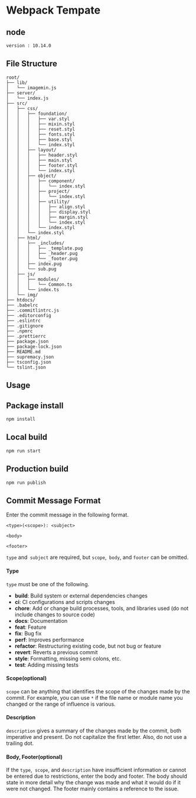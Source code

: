 # Webpack Tempate

## node

```
version : 10.14.0
```

## File Structure

```
root/
├── lib/
│   └── imagemin.js
├── server/
│   └── index.js
├── src/
│   ├── css/
│   │   ├── foundation/
│   │   │   ├── var.styl
│   │   │   ├── mixin.styl
│   │   │   ├── reset.styl
│   │   │   ├── fonts.styl
│   │   │   ├── base.styl
│   │   │   └── index.styl
│   │   ├── layout/
│   │   │   ├── header.styl
│   │   │   ├── main.styl
│   │   │   ├── footer.styl
│   │   │   └── index.styl
│   │   ├── object/
│   │   │   ├── component/
│   │   │   │   └── index.styl
│   │   │   ├── project/
│   │   │   │   └── index.styl
│   │   │   ├── utility/
│   │   │   │   ├── align.styl
│   │   │   │   ├── display.styl
│   │   │   │   ├── margin.styl
│   │   │   │   └── index.styl
│   │   │   └── index.styl
│   │   └── index.styl
│   ├── html/
│   │   ├── _includes/
│   │   │   ├── _template.pug
│   │   │   ├── _header.pug
│   │   │   └── _footer.pug
│   │   ├── index.pug
│   │   └── sub.pug
│   ├── js/
│   │   ├── modules/
│   │   │   └── Common.ts
│   │   └── index.ts
│   └── img/
├── htdocs/
├── .babelrc
├── .commitlintrc.js
├── .editorconfig
├── .eslintrc
├── .gitignore
├── .npmrc
├── .prettierrc
├── package.json
├── package-lock.json
├── README.md
├── supremacy.json
├── tsconfig.json
└── tslint.json
```

## Usage

## Package install

```
npm install
```

## Local build

```
npm run start
```

## Production build

```
npm run publish
```

## Commit Message Format
Enter the commit message in the following format.

```
<type>(<scope>): <subject>

<body>

<footer>
```
`type` and` subject` are required, but `scope`,` body`, and `footer` can be omitted.

#### Type

`type` must be one of the following.

* **build**: Build system or external dependencies changes
* **ci**: CI configurations and scripts changes
* **chore**: Add or change build processes, tools, and libraries used (do not include changes to source code)
* **docs**: Documentation
* **feat**: Feature
* **fix**: Bug fix
* **perf**: Improves performance
* **refactor**: Restructuring existing code, but not bug or feature
* **revert**: Reverts a previous commit
* **style**: Formatting, missing semi colons, etc.
* **test**: Adding missing tests

#### Scope(optional)

`scope` can be anything that identifies the scope of the changes made by the commit.
For example, you can use `*` if the file name or module name you changed or the range of influence is various.

#### Description

`description` gives a summary of the changes made by the commit, both imperative and present.
Do not capitalize the first letter. Also, do not use a trailing dot.

#### Body, Footer(optional)

If the `type`,` scope`, and `description` have insufficient information or cannot be entered due to restrictions, enter the body and footer.
The body should state in more detail why the change was made and what it would do if it were not changed.
The footer mainly contains a reference to the issue.
